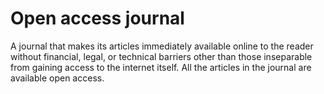 # Open access journal

A journal that makes its articles immediately available online to the reader without financial, legal, or technical barriers other than those inseparable from gaining access to the internet itself. All the articles in the journal are available open access.